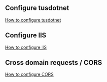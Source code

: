 ## Configure tusdotnet
[How to configure tusdotnet](https://github.com/tusdotnet/tusdotnet/wiki/Configure-tusdotnet)

## Configure IIS
[How to configure IIS](https://github.com/tusdotnet/tusdotnet/wiki/Configure-IIS)

## Cross domain requests / CORS
[How to configure CORS](https://github.com/tusdotnet/tusdotnet/wiki/Cross-domain-requests-(CORS))